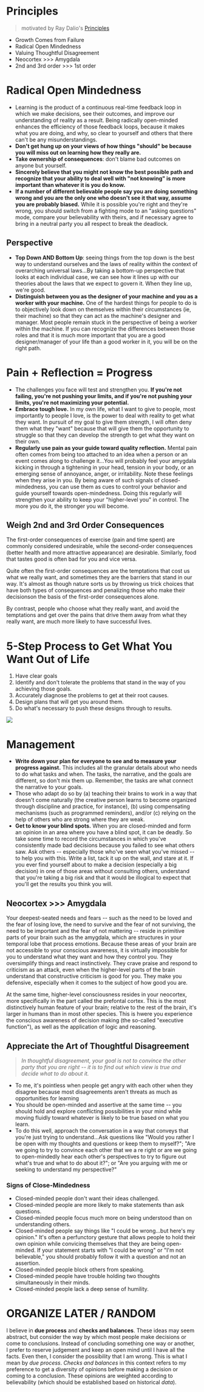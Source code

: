 # Principles
> motivated by Ray Dalio's [Principles](https://www.principles.com/)

<!-- integrate my own experiences into this and change the wording to make it *mine* -->

* Growth Comes from Failure
* Radical Open Mindedness
* Valuing Thoughtful Disagreement
* Neocortex >>> Amygdala
* 2nd and 3rd order >>> 1st order


# Radical Open Mindedness

- Learning is the product of a continuous real-time feedback loop in which we make decisions, see their outcomes, and improve our understanding of reality as a result. Being radically open-minded enhances the efficiency of those feedback loops, because it makes what you are doing, and why, so clear to yourself and others that there can't be any misunderstandings.
- **Don't get hung up on your views of how things "should" be because you will miss out on learning how they really are.**<br>
- **Take ownership of consequences**: don't blame bad outcomes on anyone but yourself.
- **Sincerely believe that you might not know the best possible path and recognize that your ability to deal well with "not knowing" is more important than whatever it is you do know.**
- **If a number of different believable people say you are doing something wrong and you are the only one who doesn't see it that way, assume you are probably biased.** While it is possible you're right and they're wrong, you should switch from a fighting mode to an "asking questions" mode, compare your believability with theirs, and if necessary agree to bring in a neutral party you all respect to break the deadlock.

## Perspective

- **Top Down AND Bottom Up**: seeing things from the top down is the best way to understand ourselves and the laws of reality within the context of overarching universal laws...By taking a bottom-up perspective that looks at each individual case, we can see how it lines up with our theories about the laws that we expect to govern it. When they line up, we're good.
- **Distinguish between you as the designer of your machine and you as a worker with your machine.** One of the hardest things for people to do is to objectively look down on themselves within their circumstances (ie, their machine) so that they can act as the machine's designer and manager. Most people remain stuck in the perspective of being a worker within the machine. If you can recognize the differences between those roles and that it is much more important that you are a good designer/manager of your life than a good worker in it, you will be on the right path.

# Pain + Reflection = Progress

- The challenges you face will test and strengthen you. **If you're not failing, you're not pushing your limits, and if you're not pushing your limits, you're not maximizing your potential.**
- **Embrace tough love.** In my own life, what I want to give to people, most importantly to people I love, is the power to deal with reality to get what they want. In pursuit of my goal to give them strength, I will often deny them what they "want" because that will give them the opportunity to struggle so that they can develop the strength to get what they want on their own.
- **Regularly use pain as your guide toward quality reflection.** Mental pain often comes from being too attached to an idea when a person or an event comes along to challenge it...You will probably feel your amygdala kicking in through a tightening in your head, tension in your body, or an emerging sense of annoyance, anger, or irritability. Note these feelings when they arise in you. By being aware of such signals of closed-mindedness, you can use them as cues to control your behavior and guide yourself towards open-mindedness. Doing this regularly will strengthen your ability to keep your "higher-level you" in control. The more you do it, the stronger you will become.

## Weigh 2nd and 3rd Order Consequences

The first-order consequences of exercise (pain and time spent) are commonly considered undesirable, while the second-order consequences (better health and more attractive appearance) are desirable. Similarly, food that tastes good is often bad for you and vice versa.

Quite often the first-order consequences are the temptations that cost us what we really want, and sometimes they are the barriers that stand in our way. It's almost as though nature sorts us by throwing us trick choices that have both types of consequences and penalizing those who make their decisionson the basis of the first-order consequences alone.

By contrast, people who choose what they really want, and avoid the temptations and get over the pains that drive them away from what they really want, are much more likely to have successful lives. 

# 5-Step Process to Get What You Want Out of Life

1. Have clear goals
2. Identify and don't tolerate the problems that stand in the way of you achieving those goals.
3. Accurately diagnose the problems to get at their root causes.
4. Design plans that will get you around them.
5. Do what's necessary to push these designs through to results.

![](./assets/5step.jpg)

# Management

- **Write down your plan for everyone to see and to measure your progress against.** This includes all the granular details about who needs to do what tasks and when. The tasks, the narrative, and the goals are different, so don't mix them up. Remember, the tasks are what connect the narrative to your goals.
- Those who adapt do so by (a) teaching their brains to work in a way that doesn't come naturally (the creative person learns to become organized through discipline and practice, for instance), (b) using compensating mechanisms (such as programmed reminders), and/or (c) relying on the help of others who are strong where they are weak.
- **Get to know your blind spots.** When you are closed-minded and form an opinion in an area where you have a blind spot, it can be deadly. So take some time to record the circumstances in which you've consistently made bad decisions because you failed to see what others saw. Ask others -- especially those who've seen what you've missed -- to help you with this. Write a list, tack it up on the wall, and stare at it. If you ever find yourself about to make a decision (especially a big decision) in one of those areas without consulting others, understand that you're taking a big risk and that it would be illogical to expect that you'll get the results you think you will.

## Neocortex >>> Amygdala

Your deepest-seated needs and fears -- such as the need to be loved and the fear of losing love, the need to survive and the fear of not surviving, the need to be important and the fear of not mattering -- reside in primitive parts of your brain such as the amygdala, which are structures in your temporal lobe that process emotions. Because these areas of your brain are not accessible to your conscious awareness, it is virtually impossible for you to understand what they want and how they control you. They oversimplify things and react instinctively. They crave praise and respond to criticism as an attack, even when the higher-level parts of the brain understand that constructive criticism is good for you. They make you defensive, especially when it comes to the subject of how good you are. 

At the same time, higher-level consciousness resides in your neocortex, more specifically in the part called the prefontal cortex. This is the most distinctively human feature of your brain; relative to the rest of the brain, it's larger in humans than in most other species. This is hwere you experience the conscious awareness of decision making (the so-called "executive function"), as well as the application of logic and reasoning.

## Appreciate the Art of Thoughtful Disagreement
> *In thoughtful disagreement, your goal is not to convince the other party that you are right -- it is to find out which view is true and decide what to do about it.*

- To me, it's pointless when people get angry with each other when they disagree because most disagreements aren't threats as much as opportunities for learning
- You should be open-minded and assertive at the same time -- you should hold and explore conflicting possibilities in your mind while moving fluidly toward whatever is likely to be true based on what you learn. 
- To do this well, approach the conversation in a way that conveys that you're just trying to understand...Ask questions like "Would you rather I be open with my thoughts and questions or keep them to myself?"; "Are we going to try to convince each other that we a re right or are we going to open-mindedly hear each other's perspectives to try to figure out what's true and what to do about it?"; or "Are you arguing with me or seeking to understand my perspective?"

### Signs of Close-Mindedness

- Closed-minded people don't want their ideas challenged. 
- Closed-minded people are more likely to make statements than ask questions.
- Closed-minded people focus much more on being understood than on understanding others.
- Closed-minded people say things like "I could be wrong...but here's my opinion." It's often a perfunctory gesture that allows people to hold their own opinion while convicing themselves that they are being open-minded. If your statement starts with "I could be wrong" or "I'm not believable," you should probably follow it with a question and not an assertion.
- Closed-minded people block others from speaking.
- Closed-minded people have trouble holding two thoughts simultaneously in their minds.
- Closed-minded people lack a deep sense of humility.

# ORGANIZE LATER / RANDOM

I believe in **due process** and **checks and balances**. These ideas may seem abstract, but consider the way by which most people make decisions or come to conclusions. Instead of concluding something one way or another, I prefer to reserve judgement and keep an open mind until I have all the facts. Even then, I consider the possibility that I am wrong. This is what I mean by *due process*. *Checks and balances* in this context refers to my preference to get a diversity of opinions before making a decision or coming to a conclusion. These opinions are weighted according to believability (which should be established based on historical *data*).
